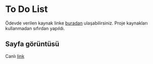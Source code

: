 # To Do List
Ödevde verilen kaynak linke [buradan](https://drive.google.com/drive/folders/1SCIJiYWLpMh-LX_yG2PfB8QXXREa9hqx?usp=sharing) ulaşabilirsiniz. Proje kaynakları kullanmadan sıfırdan yapıldı.

## Sayfa görüntüsü
Canlı [link](https://ravevy.github.io/patika.dev-frontend-odev/javascript-2/)